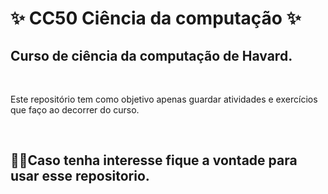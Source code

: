 # ✨​ CC50 Ciência da computação ✨​
## Curso de ciência da computação de Havard.

</br>

Este repositório tem como objetivo apenas guardar atividades e exercícios que faço ao decorrer do curso.

</br>

## 👨‍💻​ Caso tenha interesse fique a vontade para usar esse repositorio.